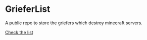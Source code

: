 # GrieferList
A public repo to store the griefers which destroy minecraft servers.

[Check the list](https://github.com/AgrenSea/GrieferList/blob/main/list.md)
